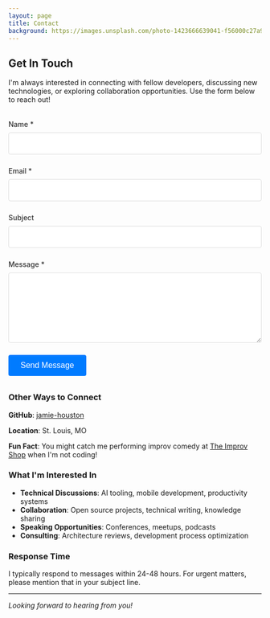```yaml
---
layout: page
title: Contact
background: https://images.unsplash.com/photo-1423666639041-f56000c27a9a?ixlib=rb-4.0.3&ixid=M3wxMjA3fDB8MHxwaG90by1wYWdlfHx8fGVufDB8fHx8fA%3D%3D&auto=format&fit=crop&w=2074&q=80
---
```


## Get In Touch

I'm always interested in connecting with fellow developers, discussing new technologies, or exploring collaboration opportunities. Use the form below to reach out!

<form name="contact" method="POST" data-netlify="true" class="contact-form">
  <div class="form-group">
    <label for="name">Name *</label>
    <input type="text" id="name" name="name" required class="form-control">
  </div>
  
  <div class="form-group">
    <label for="email">Email *</label>
    <input type="email" id="email" name="email" required class="form-control">
  </div>
  
  <div class="form-group">
    <label for="subject">Subject</label>
    <input type="text" id="subject" name="subject" class="form-control">
  </div>
  
  <div class="form-group">
    <label for="message">Message *</label>
    <textarea id="message" name="message" rows="6" required class="form-control"></textarea>
  </div>
  
  <!-- Honeypot field for spam protection -->
  <div style="display: none;">
    <label>Don't fill this out: <input name="bot-field" /></label>
  </div>
  
  <button type="submit" class="btn btn-primary">Send Message</button>
</form>

<style>
.contact-form {
  max-width: 600px;
  margin: 2rem 0;
}

.form-group {
  margin-bottom: 1.5rem;
}

.form-group label {
  display: block;
  margin-bottom: 0.5rem;
  font-weight: 500;
  color: #333;
}

.form-control {
  width: 100%;
  padding: 0.75rem;
  border: 1px solid #ddd;
  border-radius: 4px;
  font-size: 1rem;
  transition: border-color 0.3s ease;
}

.form-control:focus {
  outline: none;
  border-color: #007bff;
  box-shadow: 0 0 0 2px rgba(0, 123, 255, 0.25);
}

.btn {
  padding: 0.75rem 1.5rem;
  border: none;
  border-radius: 4px;
  font-size: 1rem;
  cursor: pointer;
  transition: background-color 0.3s ease;
}

.btn-primary {
  background-color: #007bff;
  color: white;
}

.btn-primary:hover {
  background-color: #0056b3;
}
</style>

### Other Ways to Connect

**GitHub**: [jamie-houston](https://github.com/jamie-houston)

**Location**: St. Louis, MO

**Fun Fact**: You might catch me performing improv comedy at [The Improv Shop](https://www.theimprovshop.com/) when I'm not coding!

### What I'm Interested In

- **Technical Discussions**: AI tooling, mobile development, productivity systems
- **Collaboration**: Open source projects, technical writing, knowledge sharing
- **Speaking Opportunities**: Conferences, meetups, podcasts
- **Consulting**: Architecture reviews, development process optimization

### Response Time

I typically respond to messages within 24-48 hours. For urgent matters, please mention that in your subject line.

---

*Looking forward to hearing from you!*
